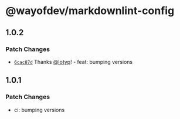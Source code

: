 # @wayofdev/markdownlint-config

## 1.0.2

### Patch Changes

- [`6cac87d`](https://github.com/wayofdev/npm-shareable-configs/commit/6cac87d55bc1488b1eee040c793d72fab12f5564) Thanks [@lotyp](https://github.com/lotyp)! - feat: bumping versions

## 1.0.1

### Patch Changes

- ci: bumping versions
